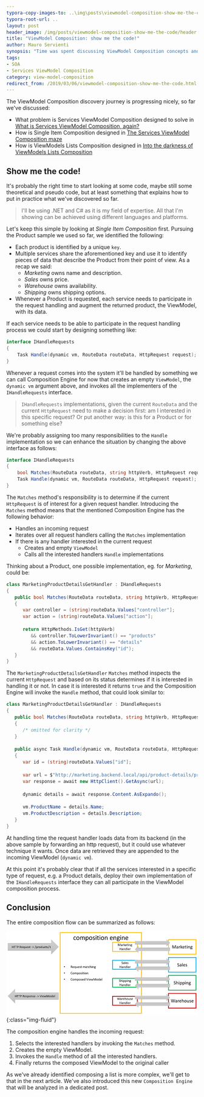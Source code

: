 ```yaml
---
typora-copy-images-to: ..\img\posts\viewmodel-composition-show-me-the-code
typora-root-url: ..
layout: post
header_image: /img/posts/viewmodel-composition-show-me-the-code/header.jpg
title: "ViewModel Composition: show me the code!"
author: Mauro Servienti
synopsis: "Time was spent discussing ViewModel Composition concepts and their design. It's time for some code. Let's see Single Item Composition in action: how does the code look like?"
tags:
- SOA
- Services ViewModel Composition
category: view-model-composition
redirect_from: /2019/03/06/viewmodel-composition-show-me-the-code.html
---
```


The ViewModel Composition discovery journey is progressing nicely, so far we've discussed:

* What problem is Services ViewModel Composition designed to solve in [What is Services ViewModel Composition, again?](https://milestone.topics.it/2019/02/06/what-is-services-viewmodel-composition-again.html)
* How is Single Item Composition designed in [The Services ViewModel Composition maze](https://milestone.topics.it/2019/02/20/viewmodel-composition-maze.html)
* How is ViewModels Lists Composition designed in [Into the darkness of ViewModels Lists Composition](https://milestone.topics.it/2019/02/28/into-the-darkness-of-viewmodel-lists-composition.html)

## Show me the code!

It's probably the right time to start looking at some code, maybe still some theoretical and pseudo code, but at least something that explains how to put in practice what we've discovered so far.

> I'll be using .NET and C# as it is my field of expertise. All that I'm showing can be achieved using different languages and platforms.

Let's keep this simple by looking at *Single Item Composition* first. Pursuing the Product sample we used so far, we identified the following:

* Each product is identified by a unique `key`.
* Multiple services share the aforementioned key and use it to identify pieces of data that describe the Product from their point of view. As a recap we said:
  * *Marketing* owns name and description.
  * *Sales* owns price.
  * *Warehouse* owns availability.
  * *Shipping* owns shipping options.
* Whenever a Product is requested, each service needs to participate in the request handling and augment the returned product, the ViewModel, with its data.

If each service needs to be able to participate in the request handling process we could start by designing something like:

```csharp
interface IHandleRequests
{
    Task Handle(dynamic vm, RouteData routeData, HttpRequest request);
}
```

Whenever a request comes into the system it'll be handled by something we can call Composition Engine for now that creates an empty `ViewModel`, the `dynamic vm` argument above, and invokes all the implementers of the `IHandleRequests` interface.

> `IHandleRequests` implementations, given the current `RouteData` and the current `HttpRequest` need to make a decision first: am I interested in this specific request? Or put another way: is this for a Product or for something else?

We're probably assigning too many responsibilities to the `Handle` implementation so we can enhance the situation by changing the above interface as follows:

```csharp
interface IHandleRequests
{
    bool Matches(RouteData routeData, string httpVerb, HttpRequest request);
    Task Handle(dynamic vm, RouteData routeData, HttpRequest request);
}
```

The `Matches` method's responsibility is to determine if the current `HttpRequest` is of interest for a given request handler. Introducing the `Matches` method means that the mentioned Composition Engine has the following behavior:

* Handles an incoming request
* Iterates over all request handlers calling the `Matches` implementation
* If there is any handler interested in the current request
  * Creates and empty `ViewModel`
  * Calls all the interested handlers `Handle` implementations

Thinking about a Product, one possible implementation, eg. for *Marketing*, could be:

```csharp
class MarketingProductDetailsGetHandler : IHandleRequests
{
   public bool Matches(RouteData routeData, string httpVerb, HttpRequest request)
   {
      var controller = (string)routeData.Values["controller"];
      var action = (string)routeData.Values["action"];

      return HttpMethods.IsGet(httpVerb)
         && controller.ToLowerInvariant() == "products"
         && action.ToLowerInvariant() == "details"
         && routeData.Values.ContainsKey("id");
   }
}
```

The `MarketingProductDetailsGetHandler` `Matches` method inspects the current `HttpRequest` and based on its status determines if it is interested in handling it or not. In case it is interested it returns `true` and the Composition Engine will invoke the `Handle` method, that could look similar to:

```csharp
class MarketingProductDetailsGetHandler : IHandleRequests
{
   public bool Matches(RouteData routeData, string httpVerb, HttpRequest request)
   {
      /* omitted for clarity */
   }
   
   public async Task Handle(dynamic vm, RouteData routeData, HttpRequest request)
   {
      var id = (string)routeData.Values["id"];

      var url = $"http://marketing.backend.local/api/product-details/product/{id}";
      var response = await new HttpClient().GetAsync(url);

      dynamic details = await response.Content.AsExpando();

      vm.ProductName = details.Name;
      vm.ProductDescription = details.Description;
   }
}
```

At handling time the request handler loads data from its backend (in the above sample by forwarding an http request), but it could use whatever technique it wants. Once data are retrieved they are appended to the incoming ViewModel (`dynamic vm`).

At this point it's probably clear that if all the services interested in a specific type of request, e.g. a Product details, deploy their own implementation of the `IHandleRequests` interface they can all participate in the ViewModel composition process.

## Conclusion

The entire composition flow can be summarized as follows:

![composition engine information flow](/img/posts/viewmodel-composition-show-me-the-code/1551868103502.png){:class="img-fluid"}

The composition engine handles the incoming request:

1. Selects the interested handlers by invoking the `Matches` method.
2. Creates the empty ViewModel.
3. Invokes the `Handle` method of all the interested handlers.
4. Finally returns the composed ViewModel to the original caller

As we've already identified composing a list is more complex, we'll get to that in the next article. We've also introduced this new `Composition Engine` that will be analyzed in a dedicated post.
